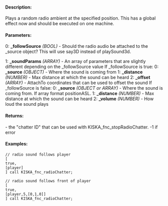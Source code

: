 #### Description:
Plays a random radio ambient at the specified position. This has a global effect now and should be executed on one machine.

#### Parameters:
0: **_followSource** *(BOOL)* - Should the radio audio be attached to the _source object?
This will use say3D instead of playSound3d.

1: **_soundParams** *(ARRAY)* - An array of parameters that are slightly different depending on the _followSource value
If _followSource is true:
0: **_source** *(OBJECT)* - Where the sound is coming from
1: **_distance** *(NUMBER)* - Max distance at which the sound can be heard
2: **_offset** *(ARRAY)* - AttachTo coordinates that can be used to offset the sound
If _followSource is false:
0: **_source** *(OBJECT or ARRAY)* - Where the sound is coming from.
If array format positionASL.
1: **_distance** *(NUMBER)* - Max distance at which the sound can be heard
2: **_volume** *(NUMBER)* - How loud the sound plays

#### Returns:
<NUMBER> - the "chatter ID" that can be used with KISKA_fnc_stopRadioChatter. -1 if error

#### Examples:
```sqf
// radio sound follows player
[
true,
[player]
] call KISKA_fnc_radioChatter;
```
```sqf
// radio sound follows front of player
[
true,
[player,5,[0,1,0]]
] call KISKA_fnc_radioChatter;
```

